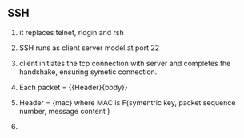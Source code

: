 SSH
---

1. it replaces telnet, rlogin and rsh
2. SSH runs as client server model  at port 22
3. client initiates the tcp connection with server and completes the handshake, ensuring symetic connection.


3. Each packet = {{Header}{body}}
4. Header = {mac} where MAC is F(symentric key, packet sequence number, message content )
5.   